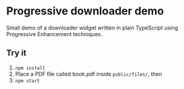# Progressive downloader demo

Small demo of a downloader widget written in plain TypeScript using Progressive Enhancement techniques.

## Try it

1. `npm install`
2. Place a PDF file called book.pdf inside `public/files/`, then
3. `npm start`
